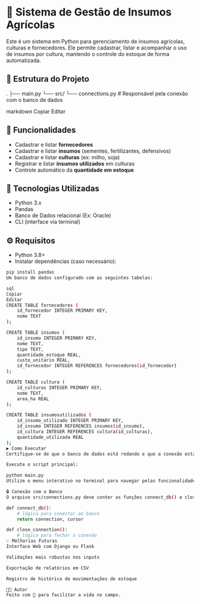 # 🌱 Sistema de Gestão de Insumos Agrícolas

Este é um sistema em Python para gerenciamento de insumos agrícolas, culturas e fornecedores. Ele permite cadastrar, listar e acompanhar o uso de insumos por cultura, mantendo o controle do estoque de forma automatizada.

## 📂 Estrutura do Projeto

. ├── main.py └── src/ └── connections.py # Responsável pela conexão com o banco de dados

markdown
Copiar
Editar

## 🚀 Funcionalidades

- Cadastrar e listar **fornecedores**
- Cadastrar e listar **insumos** (sementes, fertilizantes, defensivos)
- Cadastrar e listar **culturas** (ex: milho, soja)
- Registrar e listar **insumos utilizados** em culturas
- Controle automático da **quantidade em estoque**

## 🧠 Tecnologias Utilizadas

- Python 3.x
- Pandas
- Banco de Dados relacional (Ex: Oracle)
- CLI (interface via terminal)

## ⚙️ Requisitos

- Python 3.8+
- Instalar dependências (caso necessário):

```bash
pip install pandas
Um banco de dados configurado com as seguintes tabelas:

sql
Copiar
Editar
CREATE TABLE fornecedores (
    id_fornecedor INTEGER PRIMARY KEY,
    nome TEXT
);

CREATE TABLE insumos (
    id_insumo INTEGER PRIMARY KEY,
    nome TEXT,
    tipo TEXT,
    quantidade_estoque REAL,
    custo_unitario REAL,
    id_fornecedor INTEGER REFERENCES fornecedores(id_fornecedor)
);

CREATE TABLE cultura (
    id_culturas INTEGER PRIMARY KEY,
    nome TEXT,
    area_ha REAL
);

CREATE TABLE insumosutilizados (
    id_insumo_utilizado INTEGER PRIMARY KEY,
    id_insumo INTEGER REFERENCES insumos(id_insumo),
    id_cultura INTEGER REFERENCES cultura(id_culturas),
    quantidade_utilizada REAL
);
▶️ Como Executar
Certifique-se de que o banco de dados está rodando e que a conexão está configurada corretamente em src/connections.py.

Execute o script principal:

python main.py
Utilize o menu interativo no terminal para navegar pelas funcionalidades.

🔒 Conexão com o Banco
O arquivo src/connections.py deve conter as funções connect_db() e close_connection() para gerenciar a conexão com o banco de dados:

def connect_db():
    # lógica para conectar ao banco
    return connection, cursor

def close_connection():
    # lógica para fechar a conexão
💡 Melhorias Futuras
Interface Web com Django ou Flask

Validações mais robustas nos inputs

Exportação de relatórios em CSV

Registro de histórico de movimentações de estoque

🧑‍🌾 Autor
Feito com 💚 para facilitar a vida no campo.

